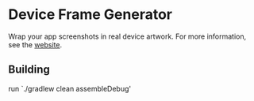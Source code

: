 Device Frame Generator
=======================

Wrap your app screenshots in real device artwork. For more information, see the [website](http://f2prateek.com/android-device-frame-generator).

Building
---------
run `./gradlew clean assembleDebug'